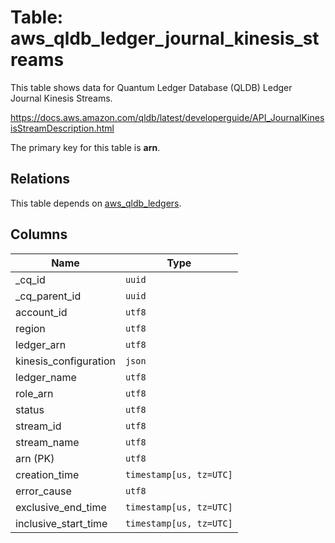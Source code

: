 # Table: aws_qldb_ledger_journal_kinesis_streams

This table shows data for Quantum Ledger Database (QLDB) Ledger Journal Kinesis Streams.

https://docs.aws.amazon.com/qldb/latest/developerguide/API_JournalKinesisStreamDescription.html

The primary key for this table is **arn**.

## Relations

This table depends on [aws_qldb_ledgers](aws_qldb_ledgers).

## Columns

| Name          | Type          |
| ------------- | ------------- |
|_cq_id|`uuid`|
|_cq_parent_id|`uuid`|
|account_id|`utf8`|
|region|`utf8`|
|ledger_arn|`utf8`|
|kinesis_configuration|`json`|
|ledger_name|`utf8`|
|role_arn|`utf8`|
|status|`utf8`|
|stream_id|`utf8`|
|stream_name|`utf8`|
|arn (PK)|`utf8`|
|creation_time|`timestamp[us, tz=UTC]`|
|error_cause|`utf8`|
|exclusive_end_time|`timestamp[us, tz=UTC]`|
|inclusive_start_time|`timestamp[us, tz=UTC]`|